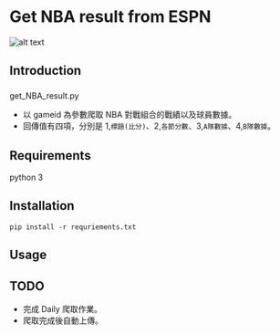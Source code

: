 # Get NBA result from ESPN
![alt text](https://miro.medium.com/max/1050/1*ypslG7x_vZF28O9X-l1ZVQ.jpeg)
## Introduction
### 
get_NBA_result.py
* 以 gameid 為參數爬取 NBA 對戰組合的戰績以及球員數據。
* 回傳值有四項，分別是 1,`標題(比分)`、2,`各節分數`、3,`A隊數據`、4,`B隊數據`。

## Requirements
python 3

## Installation
`pip install -r requriements.txt`

## Usage

## TODO
* 完成 Daily 爬取作業。
* 爬取完成後自動上傳。
